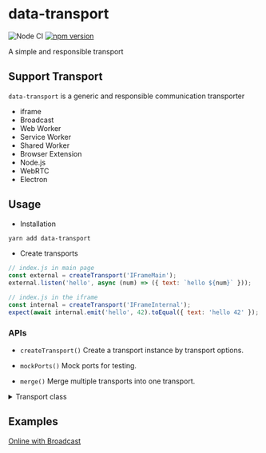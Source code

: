 # data-transport

![Node CI](https://github.com/unadlib/data-transport/workflows/Node%20CI/badge.svg)
[![npm version](https://badge.fury.io/js/data-transport.svg)](http://badge.fury.io/js/data-transport)

A simple and responsible transport

## Support Transport

`data-transport` is a generic and responsible communication transporter

- iframe
- Broadcast
- Web Worker
- Service Worker
- Shared Worker
- Browser Extension
- Node.js
- WebRTC
- Electron

## Usage

- Installation

```sh
yarn add data-transport
```

- Create transports

```js
// index.js in main page
const external = createTransport('IFrameMain');
external.listen('hello', async (num) => ({ text: `hello ${num}` }));

// index.js in the iframe
const internal = createTransport('IFrameInternal');
expect(await internal.emit('hello', 42).toEqual({ text: 'hello 42' });
```

### APIs

- `createTransport()`
  Create a transport instance by transport options.

- `mockPorts()`
  Mock ports for testing.

- `merge()`
  Merge multiple transports into one transport.

<details>
<summary>Transport class</summary>

- `Transport`
- `MessageTransport`
- `IFrameMainTransport`
- `IFrameInternalTransport`
- `SharedWorkerMainTransport`
- `SharedWorkerInternalTransport`
- `ServiceWorkerClientTransport`
- `ServiceWorkerServiceTransport`
- `WorkerMainTransport`
- `WorkerInternalTransport`
- `BrowserExtensionsGenericTransport`
- `BrowserExtensionsMainTransport`
- `BrowserExtensionsClientTransport`
- `ElectronMainTransport`
- `ElectronRendererTransport`
- `WebRTCTransport`
- `BroadcastTransport`
- `MainProcessTransport`
- `ChildProcessTransport`
</details>

## Examples

[Online with Broadcast](https://codesandbox.io/s/data-transport-example-lkg8k)
